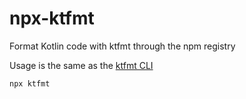 # npx-ktfmt

Format Kotlin code with ktfmt through the npm registry

Usage is the same as the [ktfmt CLI](https://github.com/facebook/ktfmt)

```
npx ktfmt
```
